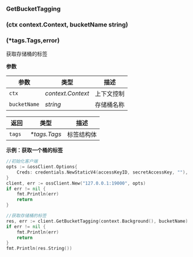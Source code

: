 ### GetBucketTagging

### (ctx context.Context, bucketName string) 

### (*tags.Tags,error)

获取存储桶的标签

__参数__

| 参数         | 类型              | 描述       |
| ------------ | ----------------- | ---------- |
| `ctx`        | _context.Context_ | 上下文控制 |
| `bucketName` | _string_          | 存储桶名称 |



| 返回    | 类型         | 描述       |
| ------- | ------------ | ---------- |
| `tags ` | _*tags.Tags_ | 标签结构体 |



__示例：获取一个桶的标签__


```go
//初始化客户端
opts := &ossClient.Options{
    Creds: credentials.NewStaticV4(accessKeyID, secretAccessKey, ""),
}
client, err := ossClient.New("127.0.0.1:19000", opts)
if err != nil {
    fmt.Println(err)
    return
}

//获取存储桶的标签
res, err := client.GetBucketTagging(context.Background(), bucketName)
if err != nil {
    fmt.Println(err)
    return
}
fmt.Println(res.String())
```


